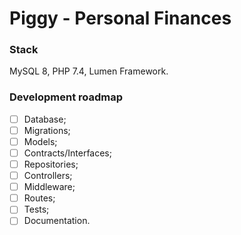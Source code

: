 # Piggy - Personal Finances

### Stack

MySQL 8, PHP 7.4, Lumen Framework.

### Development roadmap 

- [ ] Database;
- [ ] Migrations;
- [ ] Models;
- [ ] Contracts/Interfaces;
- [ ] Repositories;
- [ ] Controllers;
- [ ] Middleware;
- [ ] Routes;
- [ ] Tests;
- [ ] Documentation.